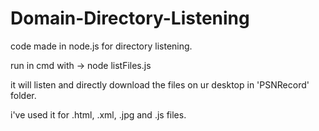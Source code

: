 # Domain-Directory-Listening
code made in node.js for directory listening. 

run in cmd with -> node listFiles.js

it will listen and directly download the files on ur desktop in 'PSNRecord' folder.

i've used it for .html, .xml, .jpg and .js files.
